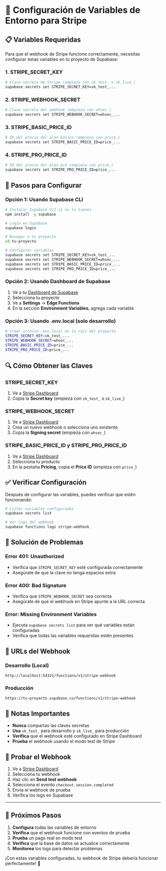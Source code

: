 # 🔑 Configuración de Variables de Entorno para Stripe

## 📋 Variables Requeridas

Para que el webhook de Stripe funcione correctamente, necesitas configurar estas variables en tu proyecto de Supabase:

### **1. STRIPE_SECRET_KEY**
```bash
# Clave secreta de Stripe (empieza con sk_test_ o sk_live_)
supabase secrets set STRIPE_SECRET_KEY=sk_test_...
```

### **2. STRIPE_WEBHOOK_SECRET**
```bash
# Clave secreta del webhook (empieza con whsec_)
supabase secrets set STRIPE_WEBHOOK_SECRET=whsec_...
```

### **3. STRIPE_BASIC_PRICE_ID**
```bash
# ID del precio del plan básico (empieza con price_)
supabase secrets set STRIPE_BASIC_PRICE_ID=price_...
```

### **4. STRIPE_PRO_PRICE_ID**
```bash
# ID del precio del plan pro (empieza con price_)
supabase secrets set STRIPE_PRO_PRICE_ID=price_...
```

## 🚀 Pasos para Configurar

### **Opción 1: Usando Supabase CLI**
```bash
# Instalar Supabase CLI si no lo tienes
npm install -g supabase

# Login en Supabase
supabase login

# Navegar a tu proyecto
cd tu-proyecto

# Configurar variables
supabase secrets set STRIPE_SECRET_KEY=sk_test_...
supabase secrets set STRIPE_WEBHOOK_SECRET=whsec_...
supabase secrets set STRIPE_BASIC_PRICE_ID=price_...
supabase secrets set STRIPE_PRO_PRICE_ID=price_...
```

### **Opción 2: Usando Dashboard de Supabase**
1. Ve a tu [Dashboard de Supabase](https://supabase.com/dashboard)
2. Selecciona tu proyecto
3. Ve a **Settings** → **Edge Functions**
4. En la sección **Environment Variables**, agrega cada variable

### **Opción 3: Usando .env.local (solo desarrollo)**
```bash
# Crear archivo .env.local en la raíz del proyecto
STRIPE_SECRET_KEY=sk_test_...
STRIPE_WEBHOOK_SECRET=whsec_...
STRIPE_BASIC_PRICE_ID=price_...
STRIPE_PRO_PRICE_ID=price_...
```

## 🔍 Cómo Obtener las Claves

### **STRIPE_SECRET_KEY**
1. Ve a [Stripe Dashboard](https://dashboard.stripe.com/apikeys)
2. Copia la **Secret key** (empieza con `sk_test_` o `sk_live_`)

### **STRIPE_WEBHOOK_SECRET**
1. Ve a [Stripe Dashboard](https://dashboard.stripe.com/webhooks)
2. Crea un nuevo webhook o selecciona uno existente
3. Copia la **Signing secret** (empieza con `whsec_`)

### **STRIPE_BASIC_PRICE_ID y STRIPE_PRO_PRICE_ID**
1. Ve a [Stripe Dashboard](https://dashboard.stripe.com/products)
2. Selecciona tu producto
3. En la pestaña **Pricing**, copia el **Price ID** (empieza con `price_`)

## ✅ Verificar Configuración

Después de configurar las variables, puedes verificar que estén funcionando:

```bash
# Listar variables configuradas
supabase secrets list

# Ver logs del webhook
supabase functions logs stripe-webhook
```

## 🚨 Solución de Problemas

### **Error 401: Unauthorized**
- Verifica que `STRIPE_SECRET_KEY` esté configurada correctamente
- Asegúrate de que la clave no tenga espacios extra

### **Error 400: Bad Signature**
- Verifica que `STRIPE_WEBHOOK_SECRET` sea correcta
- Asegúrate de que el webhook en Stripe apunte a la URL correcta

### **Error: Missing Environment Variables**
- Ejecuta `supabase secrets list` para ver qué variables están configuradas
- Verifica que todas las variables requeridas estén presentes

## 🔗 URLs del Webhook

### **Desarrollo (Local)**
```
http://localhost:54321/functions/v1/stripe-webhook
```

### **Producción**
```
https://tu-proyecto.supabase.co/functions/v1/stripe-webhook
```

## 📝 Notas Importantes

- **Nunca** compartas las claves secretas
- **Usa** `sk_test_` para desarrollo y `sk_live_` para producción
- **Verifica** que el webhook esté configurado en Stripe Dashboard
- **Prueba** el webhook usando el modo test de Stripe

## 🧪 Probar el Webhook

1. Ve a [Stripe Dashboard](https://dashboard.stripe.com/webhooks)
2. Selecciona tu webhook
3. Haz clic en **Send test webhook**
4. Selecciona el evento `checkout.session.completed`
5. Envía el webhook de prueba
6. Verifica los logs en Supabase

---

## 🎯 Próximos Pasos

1. **Configura** todas las variables de entorno
2. **Verifica** que el webhook funcione con eventos de prueba
3. **Prueba** un pago real en modo test
4. **Verifica** que la base de datos se actualice correctamente
5. **Monitorea** los logs para detectar problemas

¡Con estas variables configuradas, tu webhook de Stripe debería funcionar perfectamente! 🎉 